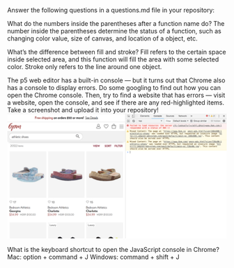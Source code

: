 
Answer the following questions in a questions.md file in your repository:

What do the numbers inside the parentheses after a function name do?
The number inside the parentheses determine the status of a function, such as changing color value, size of canvas, and location of a object, etc.

What’s the difference between fill and stroke?
Fill refers to the certain space inside selected area, and this function will fill the area with some selected color.
Stroke only refers to the line around one object.

The p5 web editor has a built-in console — but it turns out that Chrome also has a console to display errors. Do some googling to find out how you can open the Chrome console. Then, try to find a website that has errors — visit a website, open the console, and see if there are any red-highlighted items. Take a screenshot and upload it into your repository!
![screenshot.png](screenshot.png)

What is the keyboard shortcut to open the JavaScript console in Chrome?
Mac: option + command + J
Windows: command + shift + J

